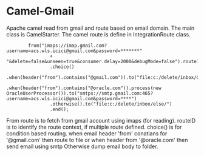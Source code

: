 # Camel-Gmail
Apache camel read from gmail and route based on email domain.
The main class is CamelStarter. 
The camel route is define in IntegrationRoute class.

			from("imaps://imap.gmail.com?username=acs.wls.icici@gmail.com&password=*******"
					+ "&delete=false&unseen=true&consumer.delay=2000&debugMode=false").routeId("TroyEmailPoller")
					.choice()
					.when(header("from").contains("@gmail.com")).to("file:c:/delete/inbox/Gmail/")
					.when(header("from").contains("@oracle.com")).process(new OracleUserProcessor()).to("smtps://smtp.gmail.com:465?username=acs.wls.icici@gmail.com&password=****")
					.otherwise().to("file:c:/delete/inbox/else/")
					.end();
          
 From route is to fetch from gmail account using imaps (for reading).
 routeID is to identify the route context, if multiple route defined.
 choice() is for condition based routing.
 when email header 'from' conatians for '@gmail.com' then route to file
 or when header from '@oracle.com' then send email using smtp 
 Otherwise dump email body to folder.
